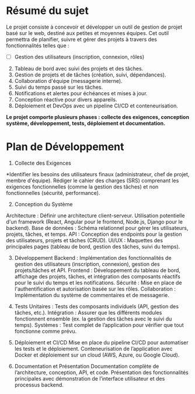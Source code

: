 # Résumé du sujet
Le projet consiste à concevoir et développer un outil de gestion de projet basé sur le web, destiné aux petites et moyennes équipes. Cet outil permettra de planifier, suivre et gérer des projets à travers des fonctionnalités telles que :

- [ ] Gestion des utilisateurs (inscription, connexion, rôles)
2) Tableau de bord avec suivi des projets et des tâches.
3) Gestion de projets et de tâches (création, suivi, dépendances).
4) Collaboration d'équipe (messagerie interne).
5) Suivi du temps passé sur les tâches.
6) Notifications et alertes pour échéances et mises à jour.
7) Conception réactive pour divers appareils.
8) Déploiement et DevOps avec un pipeline CI/CD et conteneurisation.

**Le projet comporte plusieurs phases : collecte des exigences, conception système, développement, tests, déploiement et documentation.**

# Plan de Développement
1. Collecte des Exigences

*Identifier les besoins des utilisateurs finaux (administrateur, chef de projet, membre d'équipe).
Rédiger le cahier des charges (SRS) comprenant les exigences fonctionnelles (comme la gestion des tâches) et non fonctionnelles (sécurité, performance).

2. Conception du Système

Architecture : Définir une architecture client-serveur. Utilisation potentielle d'un framework (React, Angular pour le frontend, Node.js, Django pour le backend).
Base de données : Schéma relationnel pour gérer les utilisateurs, projets, tâches, et temps.
API : Conception des endpoints pour la gestion des utilisateurs, projets et tâches (CRUD).
UI/UX : Maquettes des principales pages (tableau de bord, gestion des tâches, suivi du temps).

3. Développement
Backend : Implémentation des fonctionnalités de gestion des utilisateurs (inscription, connexion), gestion des projets/tâches et API.
Frontend : Développement du tableau de bord, affichage des projets, tâches, et intégration des composants réactifs pour le suivi du temps et les notifications.
Sécurité : Mise en place de l'authentification et autorisation basée sur les rôles.
Collaboration : Implémentation du système de commentaires et de messagerie.

4. Tests
Unitaires : Tests des composants individuels (API, gestion des tâches, etc.).
Intégration : Assurer que les différents modules fonctionnent ensemble (ex. la gestion des tâches avec le suivi du temps).
Systèmes : Test complet de l’application pour vérifier que tout fonctionne comme prévu.

5. Déploiement et CI/CD
Mise en place du pipeline CI/CD pour automatiser les tests et le déploiement.
Conteneurisation de l’application avec Docker et déploiement sur un cloud (AWS, Azure, ou Google Cloud).

6. Documentation et Présentation
Documentation complète de l’architecture, conception, API, et code.
Présentation des fonctionnalités principales avec démonstration de l’interface utilisateur et des processus backend.
